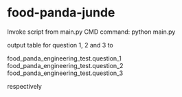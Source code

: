 # food-panda-junde

Invoke script from main.py
CMD command: python main.py

output table for question 1, 2 and 3 to 

food_panda_engineering_test.question_1
food_panda_engineering_test.question_2
food_panda_engineering_test.question_3

respectively
